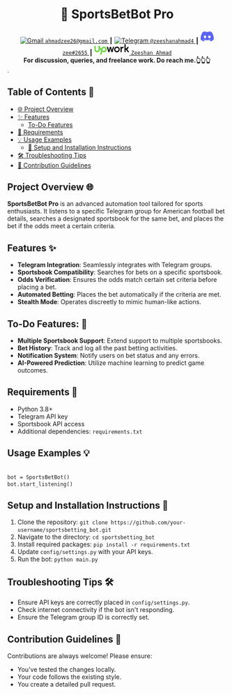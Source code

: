 <h1 align="center">🏈 SportsBetBot Pro</h1>

<div align="center">
  <a href="https://mail.google.com/mail/u/?authuser=ahmadzee26@gmail.com">
    <img alt="Gmail" width="30px" src="https://edent.github.io/SuperTinyIcons/images/svg/gmail.svg" />
    <code>ahmadzee26@gmail.com</code>
  </a>
  <span> ┃ </span>
  
  <a href="https://t.me/zeeshanahmad4">
    <img alt="Telegram" width="30px" src="https://edent.github.io/SuperTinyIcons/images/svg/telegram.svg" />
    <code>@zeeshanahmad4</code>
  </a>
  <span> ┃ </span>
  
  <a href="https://discord.com">
    <img alt="Discord" width="30px" src="https://github.com/Zeeshanahmad4/RealEstateMate-WhatsApp-Group-Management-Bot/blob/main/discord-icon-svgrepo-com.svg" />
    <code>zee#2655</code>
  </a>
  <span> ┃ </span>
  
  <a href="https://www.upwork.com/freelancers/zeeshanahmad291">
    <img alt="Upwork" width="80px" src="https://github.com/Zeeshanahmad4/Zeeshanahmad4/blob/main/upwork.svg" />
    <code>Zeeshan Ahmad</code>
  </a>
  
  <br />
  <strong>For discussion, queries, and freelance work. Do reach me.👆👆👆</strong>
</div>
‌.

## Table of Contents 📖

- [🌐 Project Overview](#project-overview-)
- [✨ Features](#features-)
   - [ To-Do Features](#to-do-features-)
- [🔧 Requirements](#requirements-)
- [💡 Usage Examples](#usage-examples-)
   - [🚀 Setup and Installation Instructions](#setup-and-installation-instructions-)
- [🛠️ Troubleshooting Tips](#troubleshooting-tips-)
- [🤝 Contribution Guidelines](#contribution-guidelines-)



## Project Overview 🌐

**SportsBetBot Pro** is an advanced automation tool tailored for sports enthusiasts. It listens to a specific Telegram group for American football bet details, searches a designated sportsbook for the same bet, and places the bet if the odds meet a certain criteria.

## Features ✨

- **Telegram Integration**: Seamlessly integrates with Telegram groups.
- **Sportsbook Compatibility**: Searches for bets on a specific sportsbook.
- **Odds Verification**: Ensures the odds match certain set criteria before placing a bet.
- **Automated Betting**: Places the bet automatically if the criteria are met.
- **Stealth Mode**: Operates discreetly to mimic human-like actions.


## To-Do Features: 🌱

- **Multiple Sportsbook Support**: Extend support to multiple sportsbooks.
- **Bet History**: Track and log all the past betting activities.
- **Notification System**: Notify users on bet status and any errors.
- **AI-Powered Prediction**: Utilize machine learning to predict game outcomes.


## Requirements 🔧

- Python 3.8+
- Telegram API key
- Sportsbook API access
- Additional dependencies: `requirements.txt`


## Usage Examples 💡
```from sportsbetting_bot import SportsBetBot

bot = SportsBetBot()
bot.start_listening()
```

## Setup and Installation Instructions 🚀

1. Clone the repository: `git clone https://github.com/your-username/sportsbetting_bot.git`
2. Navigate to the directory: `cd sportsbetting_bot`
3. Install required packages: `pip install -r requirements.txt`
4. Update `config/settings.py` with your API keys.
5. Run the bot: `python main.py`


## Troubleshooting Tips 🛠️

- Ensure API keys are correctly placed in `config/settings.py`.
- Check internet connectivity if the bot isn't responding.
- Ensure the Telegram group ID is correctly set.


## Contribution Guidelines 🤝

Contributions are always welcome! Please ensure:

- You've tested the changes locally.
- Your code follows the existing style.
- You create a detailed pull request.

